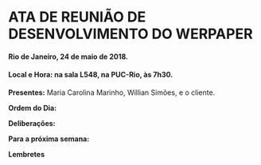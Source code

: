# ATA DE REUNIÃO DE DESENVOLVIMENTO DO WERPAPER
#### Rio de Janeiro, 24 de maio de 2018.
#### Local e Hora: na sala L548, na PUC-Rio, às 7h30.


**Presentes:** Maria Carolina Marinho, Willian Simões, e o cliente.

**Ordem do Dia:** 

**Deliberações:**



**Para a próxima semana:**


**Lembretes**




